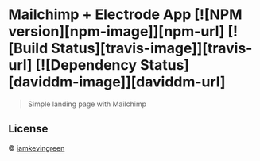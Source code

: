 # Mailchimp + Electrode App [![NPM version][npm-image]][npm-url] [![Build Status][travis-image]][travis-url] [![Dependency Status][daviddm-image]][daviddm-url]
> Simple landing page with Mailchimp


## License

 © [iamkevingreen](http://redantler.com)
